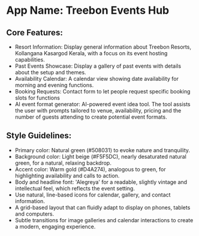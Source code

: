 # **App Name**: Treebon Events Hub

## Core Features:

- Resort Information: Display general information about Treebon Resorts, Kollangana Kasargod Kerala, with a focus on its event hosting capabilities.
- Past Events Showcase: Display a gallery of past events with details about the setup and themes.
- Availability Calendar: A calendar view showing date availability for morning and evening functions.
- Booking Requests: Contact form to let people request specific booking slots for functions
- AI event format generator: AI-powered event idea tool. The tool assists the user with prompts tailored to venue, availability, pricing and the number of guests attending to create potential event formats.

## Style Guidelines:

- Primary color: Natural green (#508031) to evoke nature and tranquility.
- Background color: Light beige (#F5F5DC), nearly desaturated natural green, for a natural, relaxing backdrop.
- Accent color: Warm gold (#D4A274), analogous to green, for highlighting availability and calls to action.
- Body and headline font: 'Alegreya' for a readable, slightly vintage and intellectual feel, which reflects the event setting.
- Use natural, line-based icons for calendar, gallery, and contact information.
- A grid-based layout that can fluidly adapt to display on phones, tablets and computers.
- Subtle transitions for image galleries and calendar interactions to create a modern, engaging experience.